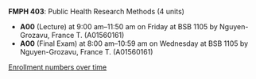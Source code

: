 **FMPH 403**: Public Health Research Methods (4 units)

- **A00** (Lecture) at 9:00 am–11:50 am on Friday at BSB 1105 by Nguyen-Grozavu, France T. (A01560161)
- **A00** (Final Exam) at 8:00 am–10:59 am on Wednesday at BSB 1105 by Nguyen-Grozavu, France T. (A01560161)

[Enrollment numbers over time](./FMPH403.tsv)
